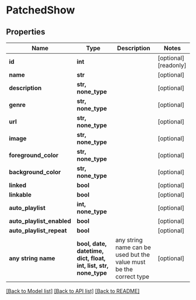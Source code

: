 # PatchedShow


## Properties
Name | Type | Description | Notes
------------ | ------------- | ------------- | -------------
**id** | **int** |  | [optional] [readonly] 
**name** | **str** |  | [optional] 
**description** | **str, none_type** |  | [optional] 
**genre** | **str, none_type** |  | [optional] 
**url** | **str, none_type** |  | [optional] 
**image** | **str, none_type** |  | [optional] 
**foreground_color** | **str, none_type** |  | [optional] 
**background_color** | **str, none_type** |  | [optional] 
**linked** | **bool** |  | [optional] 
**linkable** | **bool** |  | [optional] 
**auto_playlist** | **int, none_type** |  | [optional] 
**auto_playlist_enabled** | **bool** |  | [optional] 
**auto_playlist_repeat** | **bool** |  | [optional] 
**any string name** | **bool, date, datetime, dict, float, int, list, str, none_type** | any string name can be used but the value must be the correct type | [optional]

[[Back to Model list]](../README.md#documentation-for-models) [[Back to API list]](../README.md#documentation-for-api-endpoints) [[Back to README]](../README.md)


